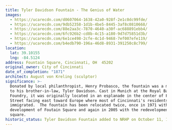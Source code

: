 ```yaml
---
title: Tyler Davidson Fountain - The Genius of Water
images:
  - https://ucarecdn.com/d0607064-1638-42a0-928f-2e1c0dc99fde/
  - https://ucarecdn.com/9db52358-1d1b-4be5-8445-3af8c0810668/
  - https://ucarecdn.com/88e2aa3c-7870-4640-a30f-ac688891ebb4/
  - https://ucarecdn.com/6fc926b2-cd8b-4c15-a180-9d7d75851d3b/
  - https://ucarecdn.com/6e1ce498-2cfe-4c1d-9468-7ef007efe119/
  - https://ucarecdn.com/b4edb790-196a-46d8-8931-391250c8c799/
location:
  lat: 39.10155
  lng: -84.5124
address: Fountain Square, Cincinnati, OH  45202
original_owner: City of Cincinnati
date_of_completion: "1871"
architect: August von Kreling (sculptor)
significance: >-
  Donated by local philanthropist, Henry Probasco, the fountain was a memorial
  to his brother-in-law, Tyler Davidson. Cast in Munich at the Royal Bavarian
  Foundry, it was originally located in an esplanade in the center of Fifth
  Street facing east toward Europe where most of Cincinnati's residents
  immigrated.  The fountain has been relocated twice, once in 1971 with the
  development of Foutain Square and again in 2005 with the redevelopment of the
  square.
historic_status: Tyler Davidson Fountain added to NRHP on October 11, 1979.
---
```

